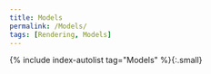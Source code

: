 ```yaml
---
title: Models
permalink: /Models/
tags: [Rendering, Models]
---
```


{% include index-autolist tag="Models" %}{:.small}
